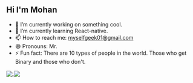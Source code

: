 ## Hi I'm Mohan 

- 🔭 I’m currently working on something cool.
- 🌱 I’m currently learning React-native.
- 📫 How to reach me: myselfgeek01@gmail.com
- 😄 Pronouns: Mr.
- ⚡ Fun fact: There are 10 types of people in the world. 
             Those who get Binary and those who don't.




<a href="https://github.com/anuraghazra/github-readme-stats">
  <img align='center' src='https://github-readme-stats.vercel.app/api?username=MohanVaddi&&hide=prs&show_icons=true&theme=synthwave&count_private=true'>
 </a>
 <a href="https://github.com/anuraghazra/github-readme-stats">
    <img align='center' src='https://github-readme-stats.vercel.app/api/top-langs/?username=MohanVaddi&show_icons=true&theme=synthwave&count_private=true&layout=compact'>
  </a>
